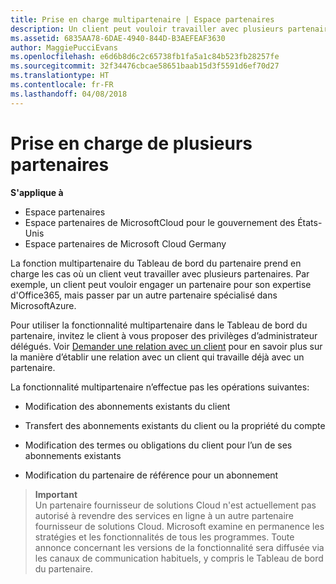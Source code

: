 ```yaml
---
title: Prise en charge multipartenaire | Espace partenaires
description: Un client peut vouloir travailler avec plusieurs partenaires du programme Fournisseur de solutionsCloud, spécialisés dans différents services.
ms.assetid: 6835AA78-6DAE-4940-844D-B3AEFEAF3630
author: MaggiePucciEvans
ms.openlocfilehash: e6d6b8d6c2c65738fb1fa5a1c84b523fb28257fe
ms.sourcegitcommit: 32f34476cbcae58651baab15d3f5591d6ef70d27
ms.translationtype: HT
ms.contentlocale: fr-FR
ms.lasthandoff: 04/08/2018
---
```

# <a name="multi-partner-support"></a>Prise en charge de plusieurs partenaires

**S'applique à**

-  Espace partenaires
-  Espace partenaires de MicrosoftCloud pour le gouvernement des États-Unis
-  Espace partenaires de Microsoft Cloud Germany

La fonction multipartenaire du Tableau de bord du partenaire prend en charge les cas où un client veut travailler avec plusieurs partenaires. Par exemple, un client peut vouloir engager un partenaire pour son expertise d'Office365, mais passer par un autre partenaire spécialisé dans MicrosoftAzure.

Pour utiliser la fonctionnalité multipartenaire dans le Tableau de bord du partenaire, invitez le client à vous proposer des privilèges d’administrateur délégués. Voir [Demander une relation avec un client](request-a-relationship-with-a-customer.md) pour en savoir plus sur la manière d’établir une relation avec un client qui travaille déjà avec un partenaire.

La fonctionnalité multipartenaire n’effectue pas les opérations suivantes:

-   Modification des abonnements existants du client

-   Transfert des abonnements existants du client ou la propriété du compte

-   Modification des termes ou obligations du client pour l’un de ses abonnements existants

-   Modification du partenaire de référence pour un abonnement

>**Important**<br>
Un partenaire fournisseur de solutions Cloud n'est actuellement pas autorisé à revendre des services en ligne à un autre partenaire fournisseur de solutions Cloud. Microsoft examine en permanence les stratégies et les fonctionnalités de tous les programmes. Toute annonce concernant les versions de la fonctionnalité sera diffusée via les canaux de communication habituels, y compris le Tableau de bord du partenaire.  

 






